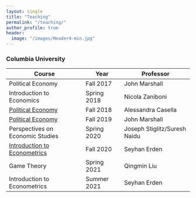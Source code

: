 ```yaml
---
layout: single
title: "Teaching"
permalink: "/teaching/"
author_profile: true
header:
  image: "/images/Header4-min.jpg"
---
```


### Columbia University

Course | Year         | Professor
------------ | -------------| -------------
Political Economy | Fall 2017 |  John Marshall
Introduction to Economics | Spring 2018 |  Nicola Zaniboni
[Political Economy](/images/Fall2018.pdf)  | Fall 2018 | Alessandra Casella
[Political Economy](/images/Fall2019.pdf)  | Fall 2019 |  John Marshall
Perspectives on Economic Studies  | Spring 2020 |  Joseph Stiglitz/Suresh Naidu
[Introduction to Econometrics](/images/Fall2019.pdf)  | Fall 2020 | Seyhan Erden
Game Theory  | Spring 2021 | Qingmin  Liu
Introduction to Econometrics  | Summer 2021 | Seyhan Erden
